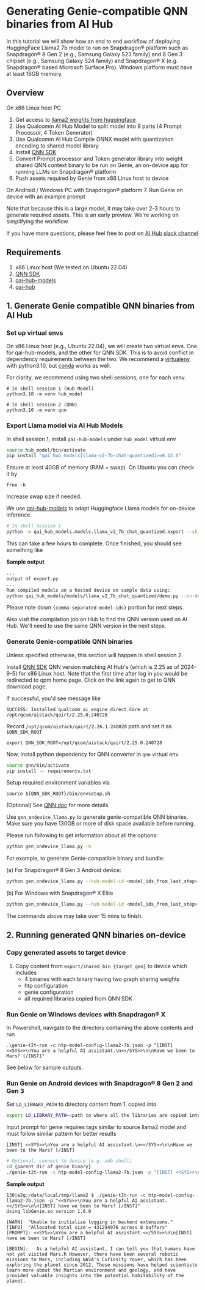 # Generating Genie-compatible QNN binaries from AI Hub

In this tutorial we will show how an end to end workflow of deploying HuggingFace Llama2 7b model to run on Snapdragon® platform such as Snapdragon® 8 Gen 2 (e.g., Samsung Galaxy S23 family) and 8 Gen 3 chipset (e.g., Samsung Galaxy S24 family) and Snapdragon® X (e.g. Snapdragon® based Microsoft Surface Pro). Windows platform must have at least 16GB memory.

## Overview

On x86 Linux host PC
1. Get access to [llama2 weights from huggingface](https://huggingface.co/meta-llama/Llama-2-7b-chat-hf])
2. Use Qualcomm AI Hub Model to split model into 8 parts (4 Prompt Processor, 4 Token Generator)
3. Use Qualcomm AI Hub Compile ONNX model with quantization encoding to shared model library
4. Install [QNN SDK](https://qpm.qualcomm.com/main/tools/details/qualcomm_ai_engine_direct)
5. Convert Prompt processor and Token generator library into weight shared QNN context binary to be run on Genie, an on-device app for running LLMs on Snapdragon® platform
6. Push assets required by Genie from x86 Linux host to device

On Android / Windows PC with Snapdragon® platform
7. Run Genie on device with an example prompt

Note that because this is a large model, it may take over 2-3 hours to generate required assets.
This is an early preview. We're working on simplifying the workflow.

If you have more questions, please feel free to post on [AI Hub slack channel](https://aihub.qualcomm.com/community/slack)

## Requirements

1. x86 Linux host (We tested on Ubuntu 22.04)
2. [QNN SDK](https://qpm.qualcomm.com/main/tools/details/qualcomm_ai_engine_direct)
3. [qai-hub-models](https://pypi.org/project/qai-hub-models/)
4. [qai-hub](https://pypi.org/project/qai-hub/)

## 1. Generate Genie compatible QNN binaries from AI Hub

### Set up virtual envs

On x86 Linux host (e.g., Ubuntu 22.04), we will create two virtual envs. One
for qai-hub-models, and the other for QNN SDK. This is to avoid conflict in
dependency requirements between the two.  We recommend a
[virtualenv](https://virtualenv.pypa.io/en/latest/) with
python3.10, but
[conda](https://conda.io/projects/conda/en/latest/user-guide/install/index.html) works as well.

For clarity, we recommend using two shell sessions, one for each venv.

```
# In shell session 1 (Hub Model)
python3.10 -m venv hub_model
```
```
# In shell session 2 (QNN)
python3.10 -m venv qnn
```

### Export Llama model via AI Hub Models

In shell session 1, install `qai-hub-models` under `hub_model` virtual env

```bash
source hub_model/bin/activate
pip install "qai_hub_models[llama-v2-7b-chat-quantized]>=0.12.0"
```

Ensure at least 40GB of memory (RAM + swap). On Ubuntu you can check it by

```
free -h
```

Increase swap size if needed.

We use
[qai-hub-models](https://github.com/quic/ai-hub-models/tree/main/qai_hub_models/)
to adapt Huggingface Llama models for on-device inference.

```bash
# In shell session 1
python -m qai_hub_models.models.llama_v2_7b_chat_quantized.export --skip-downloading --skip-profiling --skip-inferencing
```

This can take a few hours to complete. Once finished, you should see something
like

**Sample output**
```bash
...
output of export.py
...
Run compiled models on a hosted device on sample data using:
python qai_hub_models/models/llama_v2_7b_chat_quantized/demo.py --on-device --hub-model-id {comma-separated-model-ids} --device {device}
```

Please note down `{comma-separated-model-ids}` portion for next steps.

Also visit the compilation job on Hub to find the QNN version used on AI Hub.
We'll need to use the same QNN version in the next steps.

### Generate Genie-compatible QNN binaries

Unless specified otherwise, this section will happen in shell session 2.

Install [QNN
SDK](https://qpm.qualcomm.com/main/tools/details/qualcomm_ai_engine_direct)
QNN version matching AI Hub's (which is 2.25 as of 2024-9-5) for x86 Linux host. Note that the first time after log in you would be redirected
to qpm home page. Click on the link again to get to QNN download page.

If successful, you'd see message like

```
SUCCESS: Installed qualcomm_ai_engine_direct.Core at /opt/qcom/aistack/qairt/2.25.0.240728
```

Record `/opt/qcom/aistack/qairt/2.26.1.240828` path and set it as
`$QNN_SDK_ROOT`

```
export QNN_SDK_ROOT=/opt/qcom/aistack/qairt/2.25.0.240728
```

Now, install python dependency for QNN converter in `qnn` virtual env

```bash
source qnn/bin/activate
pip install -r requirements.txt
```

Setup required environment variables via

```
source ${QNN_SDK_ROOT}/bin/envsetup.sh
```

(Optional) See [QNN
doc](https://docs.qualcomm.com/bundle/publicresource/topics/80-63442-2/setup.html?product=1601111740010412) for more details



Use `gen_ondevice_llama.py` to generate genie-compatible QNN binaries. Make
sure you have 130GB or more of disk space available before running.

Please run following to get information about all the options:

```bash
python gen_ondevice_llama.py -h
```

For example, to generate Genie-compatible binary and bundle:

(a) For Snapdragon® 8 Gen 3 Android device:

```bash
python gen_ondevice_llama.py --hub-model-id <model_ids_from_last_step> --output-dir ./export --tokenizer-zip-path ./tokenizer.zip --target-gen snapdragon-gen3 --target-os android
```

(b) For Windows with Snapdragon® X Elite

```bash
python gen_ondevice_llama.py --hub-model-id <model_ids_from_last_step> --output-dir ./export --tokenizer-zip-path ./tokenizer.zip --target-gen snapdragon-gen2 --target-os windows
```

The commands above may take over 15 mins to finish.

## 2. Running generated QNN binaries on-device

### Copy generated assets to target device

1. Copy content from `export/shared_bin_{target_gen}` to device which includes
    - 4 binaries with each binary having two graph sharing weights
    - htp configuration
    - genie configuration
    - all required libraries copied from QNN SDK

### Run Genie on Windows devices with Snapdragon® X

In Powershell, navigate to the directory containing the above contents and run

```
.\genie-t2t-run -c htp-model-config-llama2-7b.json -p "[INST] <<SYS>>\nYou are a helpful AI assistant.\n<</SYS>>\n\nHave we been to Mars? [/INST]"
```

See below for sample outputs.

### Run Genie on Android devices with Snapdragon® 8 Gen 2 and Gen 3

Set `LD_LIBRARY_PATH` to directory content from 1. copied into

```bash
export LD_LIBRARY_PATH=<path to where all the libraries are copied into>
```

Input prompt for genie requires tags similar to source llama2 model and must follow similar pattern for better results

```text
[INST] <<SYS>>\nYou are a helpful AI assistant.\n<</SYS>>\n\nHave we been to the Mars? [/INST]
```

```bash
# Optional: connect to device (e.g. adb shell)
cd {parent dir of genie binary}
./genie-t2t-run -c htp-model-config-llama2-7b.json -p "[INST] <<SYS>>\nYou are a helpful AI assistant.\n<</SYS>>\n\nHave we been to Mars? [/INST]"
```

**Sample output**

```text
130|e2q:/data/local/tmp/llama2 $ ./genie-t2t-run -c htp-model-config-llama2-7b.json -p "<<SYS>>\nYou are a helpful AI assistant.<</SYS>>\n\n[INST] have we been to Mars? [/INST]"
Using libGenie.so version 1.0.0

[WARN]  "Unable to initialize logging in backend extensions."
[INFO]  "Allocated total size = 431294976 across 8 buffers"
[PROMPT]: <<SYS>>\nYou are a helpful AI assistant.<</SYS>>\n\n[INST] have we been to Mars? [/INST]

[BEGIN]:   As a helpful AI assistant, I can tell you that humans have not yet visited Mars.Ћ However, there have been several robotic missions to Mars, including NASA's Curiosity rover, which has been exploring the planet since 2012. These missions have helped scientists learn more about the Martian environment and geology, and have provided valuable insights into the potential habitability of the planet.
```
